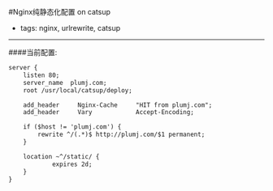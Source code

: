 #Nginx纯静态化配置 on catsup
- tags: nginx,  urlrewrite, catsup

----
####当前配置:
```xml
server {
    listen 80;
    server_name  plumj.com;
    root /usr/local/catsup/deploy;

    add_header     Nginx-Cache     "HIT from plumj.com";
    add_header     Vary            Accept-Encoding;

    if ($host != 'plumj.com') {
        rewrite ^/(.*)$ http://plumj.com/$1 permanent;
    }

    location ~^/static/ {
            expires 2d;
    }
}
```

